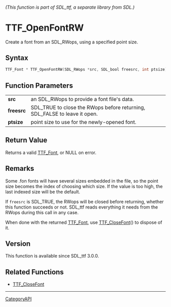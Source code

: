 ###### (This function is part of SDL_ttf, a separate library from SDL.)
# TTF_OpenFontRW

Create a font from an SDL_RWops, using a specified point size.

## Syntax

```c
TTF_Font * TTF_OpenFontRW(SDL_RWops *src, SDL_bool freesrc, int ptsize);

```

## Function Parameters

|                 |                                                                           |
| --------------- | ------------------------------------------------------------------------- |
| **src**         | an SDL_RWops to provide a font file's data.                               |
| **freesrc**     | SDL_TRUE to close the RWops before returning, SDL_FALSE to leave it open. |
| **ptsize**      | point size to use for the newly-opened font.                              |

## Return Value

Returns a valid [TTF_Font](TTF_Font.md), or NULL on error.

## Remarks

Some .fon fonts will have several sizes embedded in the file, so the point
size becomes the index of choosing which size. If the value is too high,
the last indexed size will be the default.

If `freesrc` is SDL_TRUE, the RWops will be closed before returning,
whether this function succeeds or not. SDL_ttf reads everything it needs
from the RWops during this call in any case.

When done with the returned [TTF_Font](TTF_Font.md), use
[TTF_CloseFont](TTF_CloseFont.md)() to dispose of it.

## Version

This function is available since SDL_ttf 3.0.0.

## Related Functions

* [TTF_CloseFont](TTF_CloseFont.md)

----
[CategoryAPI](CategoryAPI.md)

